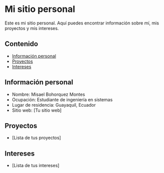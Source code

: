 # Mi sitio personal
Este es mi sitio personal. Aquí puedes encontrar información sobre mí, mis
proyectos y mis intereses.
## Contenido
* [Información personal](#información-personal)
* [Proyectos](#proyectos)
* [Intereses](#intereses)
## Información personal
* Nombre: Misael Bohorquez Montes
* Ocupación: Estudiante de ingeniería en sistemas
* Lugar de residencia: Guayaquil, Ecuador
* Sitio web: [Tu sitio web]
## Proyectos
* [Lista de tus proyectos]
## Intereses
* [Lista de tus intereses]
